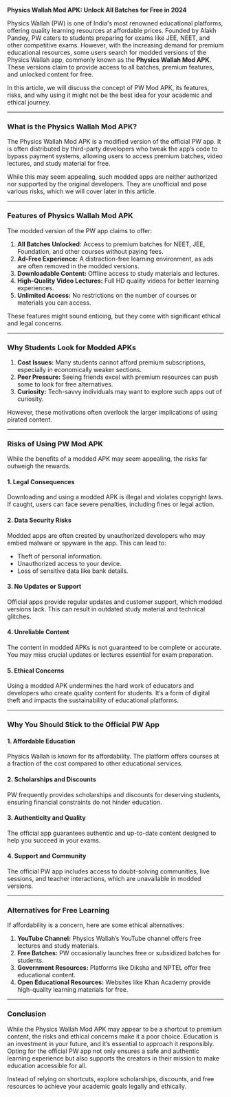 

**Physics Wallah Mod APK: Unlock All Batches for Free in 2024**  

Physics Wallah (PW) is one of India's most renowned educational platforms, offering quality learning resources at affordable prices. Founded by Alakh Pandey, PW caters to students preparing for exams like JEE, NEET, and other competitive exams. However, with the increasing demand for premium educational resources, some users search for modded versions of the Physics Wallah app, commonly known as the **Physics Wallah Mod APK**. These versions claim to provide access to all batches, premium features, and unlocked content for free.  

In this article, we will discuss the concept of PW Mod APK, its features, risks, and why using it might not be the best idea for your academic and ethical journey.  

---

### **What is the Physics Wallah Mod APK?**  
The Physics Wallah Mod APK is a modified version of the official PW app. It is often distributed by third-party developers who tweak the app’s code to bypass payment systems, allowing users to access premium batches, video lectures, and study material for free.  

While this may seem appealing, such modded apps are neither authorized nor supported by the original developers. They are unofficial and pose various risks, which we will cover later in this article.  

---

### **Features of Physics Wallah Mod APK**  
The modded version of the PW app claims to offer:  

1. **All Batches Unlocked:** Access to premium batches for NEET, JEE, Foundation, and other courses without paying fees.  
2. **Ad-Free Experience:** A distraction-free learning environment, as ads are often removed in the modded versions.  
3. **Downloadable Content:** Offline access to study materials and lectures.  
4. **High-Quality Video Lectures:** Full HD quality videos for better learning experiences.  
5. **Unlimited Access:** No restrictions on the number of courses or materials you can access.  

These features might sound enticing, but they come with significant ethical and legal concerns.  

---

### **Why Students Look for Modded APKs**  
1. **Cost Issues:** Many students cannot afford premium subscriptions, especially in economically weaker sections.  
2. **Peer Pressure:** Seeing friends excel with premium resources can push some to look for free alternatives.  
3. **Curiosity:** Tech-savvy individuals may want to explore such apps out of curiosity.  

However, these motivations often overlook the larger implications of using pirated content.  

---

### **Risks of Using PW Mod APK**  
While the benefits of a modded APK may seem appealing, the risks far outweigh the rewards.  

#### 1. **Legal Consequences**  
Downloading and using a modded APK is illegal and violates copyright laws. If caught, users can face severe penalties, including fines or legal action.  

#### 2. **Data Security Risks**  
Modded apps are often created by unauthorized developers who may embed malware or spyware in the app. This can lead to:  
- Theft of personal information.  
- Unauthorized access to your device.  
- Loss of sensitive data like bank details.  

#### 3. **No Updates or Support**  
Official apps provide regular updates and customer support, which modded versions lack. This can result in outdated study material and technical glitches.  

#### 4. **Unreliable Content**  
The content in modded APKs is not guaranteed to be complete or accurate. You may miss crucial updates or lectures essential for exam preparation.  

#### 5. **Ethical Concerns**  
Using a modded APK undermines the hard work of educators and developers who create quality content for students. It’s a form of digital theft and impacts the sustainability of educational platforms.  

---

### **Why You Should Stick to the Official PW App**  
#### 1. **Affordable Education**  
Physics Wallah is known for its affordability. The platform offers courses at a fraction of the cost compared to other educational services.  
   
#### 2. **Scholarships and Discounts**  
PW frequently provides scholarships and discounts for deserving students, ensuring financial constraints do not hinder education.  

#### 3. **Authenticity and Quality**  
The official app guarantees authentic and up-to-date content designed to help you succeed in your exams.  

#### 4. **Support and Community**  
The official PW app includes access to doubt-solving communities, live sessions, and teacher interactions, which are unavailable in modded versions.  

---

### **Alternatives for Free Learning**  
If affordability is a concern, here are some ethical alternatives:  

1. **YouTube Channel:** Physics Wallah’s YouTube channel offers free lectures and study materials.  
2. **Free Batches:** PW occasionally launches free or subsidized batches for students.  
3. **Government Resources:** Platforms like Diksha and NPTEL offer free educational content.  
4. **Open Educational Resources:** Websites like Khan Academy provide high-quality learning materials for free.  

---

### **Conclusion**  
While the Physics Wallah Mod APK may appear to be a shortcut to premium content, the risks and ethical concerns make it a poor choice. Education is an investment in your future, and it’s essential to approach it responsibly. Opting for the official PW app not only ensures a safe and authentic learning experience but also supports the creators in their mission to make education accessible for all.  

Instead of relying on shortcuts, explore scholarships, discounts, and free resources to achieve your academic goals legally and ethically.
